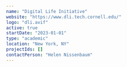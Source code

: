 ```yaml
---
name: "Digital Life Initiative"
website: "https://www.dli.tech.cornell.edu/"
logo: "dli.avif"
active: true
startDate: "2023-01-01"
type: "academic"
location: "New York, NY"
projectIds: []
contactPerson: "Helen Nissenbaum"
---
```


